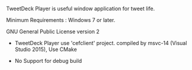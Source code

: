 TweetDeck Player is useful window application for tweet life.

Minimum Requirements : Windows 7 or later.

GNU General Public License version 2

- TweetDeck Player use 'cefclient' project. compiled by msvc-14 (Visual Studio 2015), Use CMake

- No Support for debug build
